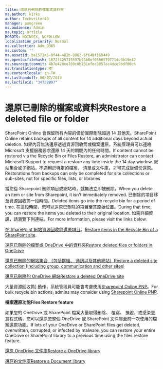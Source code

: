 ```yaml
---
title: 還原已刪除的檔案或資料夾
ms.author: kirks
author: Techwriter40
manager: pamgreen
ms.audience: Admin
ms.topic: article
ROBOTS: NOINDEX, NOFOLLOW
localization_priority: Normal
ms.collection: Adm_O365
ms.custom: ''
ms.assetid: ba1573a5-9f44-482b-8082-6f648f169449
ms.openlocfilehash: 1672f425719597b93b8ef05865797714c3b19e42
ms.sourcegitcommit: 4b7e478ce700c0b781efec3857ac4dce5bdf00c6
ms.translationtype: MT
ms.contentlocale: zh-TW
ms.lasthandoff: 06/07/2019
ms.locfileid: "34758897"
---
```

# <a name="restore-a-deleted-file-or-folder"></a><span data-ttu-id="e839b-102">還原已刪除的檔案或資料夾</span><span class="sxs-lookup"><span data-stu-id="e839b-102">Restore a deleted file or folder</span></span>

<span data-ttu-id="e839b-103">SharePoint Online 會保留所有內容的備份實際刪除超過 14 其他天。</span><span class="sxs-lookup"><span data-stu-id="e839b-103">SharePoint Online retains backups of all content for 14 additional days beyond actual deletion.</span></span> <span data-ttu-id="e839b-104">如果內容無法還原透過資源回收筒或檔案還原，系統管理員可以連絡 Microsoft 支援服務要求還原 14 天的期間內的任何時間。</span><span class="sxs-lookup"><span data-stu-id="e839b-104">If content cannot be restored via the Recycle Bin or Files Restore, an administrator can contact Microsoft Support to request a restore any time inside the 14 day window.</span></span> <span data-ttu-id="e839b-105">網站集合或子網站，不適用於特定的檔案、 清單或文件庫，才可完成從備份還原。</span><span class="sxs-lookup"><span data-stu-id="e839b-105">Restorations from backups can only be completed for site collections or sub-sites, not for specific files, lists, or libraries.</span></span>

<span data-ttu-id="e839b-106">當您從 Sharepoint 刪除項目或網站時，就無法立即被刪除。</span><span class="sxs-lookup"><span data-stu-id="e839b-106">When you delete an item or site from Sharepoint, it isn't immediately removed.</span></span> <span data-ttu-id="e839b-107">已刪除的項目移至資源回收筒一段時間。</span><span class="sxs-lookup"><span data-stu-id="e839b-107">Deleted items go into the recycle bin for a period of time.</span></span> <span data-ttu-id="e839b-108">在這段時間，您可以還原已刪除的項目至其原始位置。</span><span class="sxs-lookup"><span data-stu-id="e839b-108">During that time, you can restore the items you deleted to their original location.</span></span> <span data-ttu-id="e839b-109">如需詳細資訊，請瀏覽下列連結。</span><span class="sxs-lookup"><span data-stu-id="e839b-109">For more information, please visit the links below.</span></span>

<span data-ttu-id="e839b-110">[在 SharePoint 網站資源回收筒還原項目](https://support.office.com/article/restore-deleted-items-from-the-site-collection-recycle-bin-5fa924ee-16d7-487b-9a0a-021b9062d14b?ui=en-US&amp;rs=en-US&amp;ad=US)。</span><span class="sxs-lookup"><span data-stu-id="e839b-110">[Restore items in the Recycle Bin of a SharePoint site](https://support.office.com/article/restore-deleted-items-from-the-site-collection-recycle-bin-5fa924ee-16d7-487b-9a0a-021b9062d14b?ui=en-US&amp;rs=en-US&amp;ad=US).</span></span>

[<span data-ttu-id="e839b-111">還原已刪除的檔案或 OneDrive 中的資料夾</span><span class="sxs-lookup"><span data-stu-id="e839b-111">Restore deleted files or folders in OneDrive</span></span>](https://support.office.com/article/Restore-deleted-files-or-folders-in-OneDrive-949ada80-0026-4db3-a953-c99083e6a84f)

[<span data-ttu-id="e839b-112">還原已刪除的網站集合 （包括群組、 通訊以及其他網站）</span><span class="sxs-lookup"><span data-stu-id="e839b-112">Restore a deleted site collection (Including group, communication and other sites)</span></span>](https://docs.microsoft.com/sharepoint/restore-deleted-site-collection)

[<span data-ttu-id="e839b-113">還原已刪除的 OneDrive 網站</span><span class="sxs-lookup"><span data-stu-id="e839b-113">Restore a deleted OneDrive site</span></span>](https://docs.microsoft.com/onedrive/restore-deleted-onedrive)

<span data-ttu-id="e839b-114">大量資源回收筒] 動作，系統管理員可能會考慮使用[Sharepoint Online PNP](https://docs.microsoft.com/powershell/sharepoint/sharepoint-pnp/sharepoint-pnp-cmdlets?view=sharepoint-ps)。</span><span class="sxs-lookup"><span data-stu-id="e839b-114">For bulk recycle bin actions, admins may consider using [Sharepoint Online PNP](https://docs.microsoft.com/powershell/sharepoint/sharepoint-pnp/sharepoint-pnp-cmdlets?view=sharepoint-ps).</span></span>

<span data-ttu-id="e839b-115">**檔案還原功能**</span><span class="sxs-lookup"><span data-stu-id="e839b-115">**Files Restore feature**</span></span>

<span data-ttu-id="e839b-116">如果您的 OneDrive 或 SharePoint 檔案大量取得刪除、 覆寫、 損毀，或感染惡意程式碼，您可以還原您整個 OneDrive 或 SharePoint 文件庫至前一次使用的檔案還原功能。</span><span class="sxs-lookup"><span data-stu-id="e839b-116">If lots of your OneDrive or SharePoint files get deleted, overwritten, corrupted, or infected by malware, you can restore your entire OneDrive or SharePoint library to a previous time using the files restore feature.</span></span>

[<span data-ttu-id="e839b-117">還原 OneDrive 文件庫</span><span class="sxs-lookup"><span data-stu-id="e839b-117">Restore a OneDrive library</span></span>](https://support.office.com/article/restore-your-onedrive-fa231298-759d-41cf-bcd0-25ac53eb8a15)

[<span data-ttu-id="e839b-118">還原的文件庫</span><span class="sxs-lookup"><span data-stu-id="e839b-118">Restore a Document library</span></span>](https://support.office.com/article/restore-a-document-library-317791c3-8bd0-4dfd-8254-3ca90883d39a?ui=en-US&amp;rs=en-US&amp;ad=US.)

